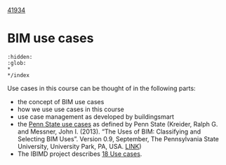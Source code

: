 [41934](/)

# BIM use cases

```{toctree}
:hidden:
:glob:
*
*/index
```

Use cases in this course can be thought of in the following parts:
* the concept of BIM use cases
* how we use use cases in this course
* use case management as developed by buildingsmart
* the [Penn State use cases](/Uses/PennState) as defined by Penn State (Kreider, Ralph G. and Messner, John I. (2013). “The Uses of BIM: Classifying and Selecting BIM Uses”. 
Version 0.9, September, The Pennsylvania State University, University Park, PA, USA. [LINK](http://bim.psu.edu))
* The IBIMD project describes [18 Use cases](/Uses/IBIMD).
